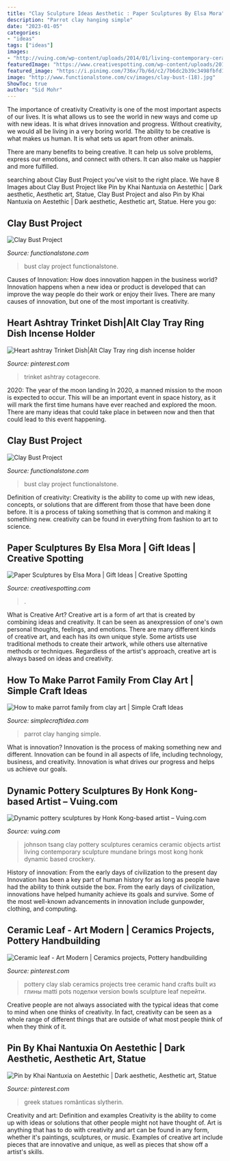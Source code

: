 ```yaml
---
title: "Clay Sculpture Ideas Aesthetic : Paper Sculptures By Elsa Mora"
description: "Parrot clay hanging simple"
date: "2023-01-05"
categories:
- "ideas"
tags: ["ideas"]
images:
- "http://vuing.com/wp-content/uploads/2014/01/living-contemporary-ceramic-crockery-pottery-clay-art-sculptures-11.jpg"
featuredImage: "https://www.creativespotting.com/wp-content/uploads/2014/10/5453db626f032.jpg"
featured_image: "https://i.pinimg.com/736x/7b/6d/c2/7b6dc2b39c3498fbfd12dd27fc79e977.jpg"
image: "http://www.functionalstone.com/cv/images/clay-bust-(18).jpg"
ShowToc: true
author: "Sid Mohr"
---
```



The importance of creativity
Creativity is one of the most important aspects of our lives. It is what allows us to see the world in new ways and come up with new ideas. It is what drives innovation and progress.
Without creativity, we would all be living in a very boring world. The ability to be creative is what makes us human. It is what sets us apart from other animals.

There are many benefits to being creative. It can help us solve problems, express our emotions, and connect with others. It can also make us happier and more fulfilled.

	

		
searching about Clay Bust Project you've visit to the right place. We have 8 Images about Clay Bust Project like Pin by Khai Nantuxia on Aestethic | Dark aesthetic, Aesthetic art, Statue, Clay Bust Project and also Pin by Khai Nantuxia on Aestethic | Dark aesthetic, Aesthetic art, Statue. Here you go:
		
    
## Clay Bust Project

<img loading=lazy src="http://www.functionalstone.com/cv/images/clay-bust-(18).jpg" onerror="this.onerror=null;this.src='https://tse2.mm.bing.net/th?id=OIP.Re91QAnYJgcDbUxWQewkCgHaJ4&amp;pid=15.1';" alt="Clay Bust Project">

_Source: functionalstone.com_

>bust clay project functionalstone. 

	

Causes of Innovation: How does innovation happen in the business world?
Innovation happens when a new idea or product is developed that can improve the way people do their work or enjoy their lives. There are many causes of innovation, but one of the most important is creativity.

    
## Heart Ashtray Trinket Dish|Alt Clay Tray Ring Dish Incense Holder

<img loading=lazy src="https://i.pinimg.com/736x/5c/9c/92/5c9c927f5e2cac83345533476e868ce9.jpg" onerror="this.onerror=null;this.src='https://tse2.mm.bing.net/th?id=OIP.h5RuGamWxSLvrXSo8NByrwHaGB&amp;pid=15.1';" alt="Heart ashtray Trinket Dish|Alt Clay Tray ring dish incense holder">

_Source: pinterest.com_

>trinket ashtray cotagecore. 

	

2020: The year of the moon landing
In 2020, a manned mission to the moon is expected to occur. This will be an important event in space history, as it will mark the first time humans have ever reached and explored the moon. There are many ideas that could take place in between now and then that could lead to this event happening.

    
## Clay Bust Project

<img loading=lazy src="https://www.functionalstone.com/cv/images/clay-bust-(7).jpg" onerror="this.onerror=null;this.src='https://tse1.mm.bing.net/th?id=OIP.97aOH_SEr3fEbwGWsZFetgHaJ4&amp;pid=15.1';" alt="Clay Bust Project">

_Source: functionalstone.com_

>bust clay project functionalstone. 

	

Definition of creativity:
Creativity is the ability to come up with new ideas, concepts, or solutions that are different from those that have been done before. It is a process of taking something that is common and making it something new. creativity can be found in everything from fashion to art to science.

    
## Paper Sculptures By Elsa Mora | Gift Ideas | Creative Spotting

<img loading=lazy src="https://www.creativespotting.com/wp-content/uploads/2014/10/5453db626f032.jpg" onerror="this.onerror=null;this.src='https://tse4.mm.bing.net/th?id=OIP.eXXcUMUbOn4QyfPgilX-xgHaJ3&amp;pid=15.1';" alt="Paper Sculptures by Elsa Mora | Gift Ideas | Creative Spotting">

_Source: creativespotting.com_

>. 

	

What is Creative Art?
Creative art is a form of art that is created by combining ideas and creativity. It can be seen as anexpression of one's own personal thoughts, feelings, and emotions. There are many different kinds of creative art, and each has its own unique style. Some artists use traditional methods to create their artwork, while others use alternative methods or techniques. Regardless of the artist's approach, creative art is always based on ideas and creativity.

    
## How To Make Parrot Family From Clay Art | Simple Craft Ideas

<img loading=lazy src="https://simplecraftidea.com/wp-content/uploads/2017/08/4-2.jpg" onerror="this.onerror=null;this.src='https://tse4.mm.bing.net/th?id=OIP.G6wjaXJxyiW49krAT7Jy5QHaJ4&amp;pid=15.1';" alt="How to make parrot family from clay art | Simple Craft Ideas">

_Source: simplecraftidea.com_

>parrot clay hanging simple. 

	

What is innovation?
Innovation is the process of making something new and different. Innovation can be found in all aspects of life, including technology, business, and creativity. Innovation is what drives our progress and helps us achieve our goals.

    
## Dynamic Pottery Sculptures By Honk Kong-based Artist – Vuing.com

<img loading=lazy src="http://vuing.com/wp-content/uploads/2014/01/living-contemporary-ceramic-crockery-pottery-clay-art-sculptures-11.jpg" onerror="this.onerror=null;this.src='https://tse3.mm.bing.net/th?id=OIP.AZDz1l1aq1PaXJy7ElGqrAHaLE&amp;pid=15.1';" alt="Dynamic pottery sculptures by Honk Kong-based artist – Vuing.com">

_Source: vuing.com_

>johnson tsang clay pottery sculptures ceramics ceramic objects artist living contemporary sculpture mundane brings most kong honk dynamic based crockery. 

	

History of innovation: From the early days of civilization to the present day
Innovation has been a key part of human history for as long as people have had the ability to think outside the box. From the early days of civilization, innovations have helped humanity achieve its goals and survive. Some of the most well-known advancements in innovation include gunpowder, clothing, and computing.

    
## Ceramic Leaf - Art Modern | Ceramics Projects, Pottery Handbuilding

<img loading=lazy src="https://i.pinimg.com/736x/7b/6d/c2/7b6dc2b39c3498fbfd12dd27fc79e977.jpg" onerror="this.onerror=null;this.src='https://tse4.mm.bing.net/th?id=OIP.PQnXlJOn9Ek47jNdHITaswHaJ4&amp;pid=15.1';" alt="Ceramic leaf - Art Modern | Ceramics projects, Pottery handbuilding">

_Source: pinterest.com_

>pottery clay slab ceramics projects tree ceramic hand crafts built из глины matti pots поделки version bowls sculpture leaf перейти. 

	

Creative people are not always associated with the typical ideas that come to mind when one thinks of creativity. In fact, creativity can be seen as a whole range of different things that are outside of what most people think of when they think of it.

    
## Pin By Khai Nantuxia On Aestethic | Dark Aesthetic, Aesthetic Art, Statue

<img loading=lazy src="https://i.pinimg.com/736x/5e/42/d1/5e42d18218fcb13019f28105b0f0f37b.jpg" onerror="this.onerror=null;this.src='https://tse4.mm.bing.net/th?id=OIP.LRqdpBvGh9aUMgzxlnBTqgHaHa&amp;pid=15.1';" alt="Pin by Khai Nantuxia on Aestethic | Dark aesthetic, Aesthetic art, Statue">

_Source: pinterest.com_

>greek statues românticas slytherin. 

	

Creativity and art: Definition and examples
Creativity is the ability to come up with ideas or solutions that other people might not have thought of. Art is anything that has to do with creativity and art can be found in any form, whether it's paintings, sculptures, or music. Examples of creative art include pieces that are innovative and unique, as well as pieces that show off a artist's skills.

